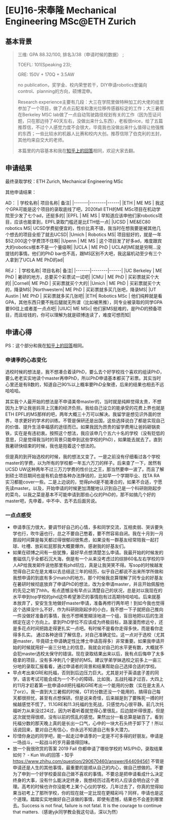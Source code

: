 # \[EU\]16-宋奉隆 Mechanical Engineering MSc@ETH Zurich

## 基本背景

> 三维: GPA 88.32/100, 排名3/38（申请时候的数据） ;
>
> TOEFL: 101\(Speaking 23\);
>
> GRE: 150V + 170Q + 3.5AW
>
> no publication，奖学金、校内荣誉若干，DIY申请robotics里偏向control、planning的方向，硕博混申。
>
> Research experience主要有几段：大三在学院里做特种加工的大佬的组里参加了一个项目，做了点点云配准和激光位移传感器标定的工作；大三暑假在Berkeley MSC lab做了一点自动驾驶路径规划有关的工作（因为签证问题，只在那边待了40天左右，没做出来什么东西），老板很nice，给了五篇推荐信，不过个人感觉力度不会很大，毕竟我也没做出来什么值得让他强推的东西；一些比较水的机器人比赛和校内大创。推荐信除了伯克利的五封，其他均来自交大的老师。
>
> 本篇里的内容基本和我在[知乎上的回答](https://www.zhihu.com/question/318624725/answer/1122166641)相同，欢迎大家去翻。
## 申请结果

最终录取学校：ETH Zurich, Mechanical Engineering MSc

其他申请结果：

AD：
| 学校名称| 项目名称| 备注|
|-------|--------|------|
|ETH | ME MS | 我这个GPA可能是这个项目的录取底线了吧，2020fall ETH的ME MSc项目在机动学院至少发了七个ad，还挺多的|
|EPFL | ME MS | 早知道应该申他们家robotics项目，应该也能拿到，EPFL录取门槛还是比ETH低一点|
|UCSD | ME&EC80 robotics MS| UCSD学费挺便宜的，性价比真不错，我当时在想我要是被其他几个想去的项目全拒了就去UCSD|
|Umich | Robotics MS| 项目挺好的，就是一年$52,000这个学费顶不住啊|
|Upenn | ME MS | 这个项目发了好多ad，难度跟宾大的robotics根本不是一个量级啊|
|UCLA | ME PhD | UCLA的ME就是穷啊...没提钱的事情。他们的PhD bar也不高，跟MS区别不大吧，我这届机动至少有三个人拿到了UCLA ME PhD的ad|

REJ：
| 学校名称| 项目名称| 备注|
|-------|--------|------|
|UC Berkeley | ME PhD | 暑研的地方，总要买个彩票试一试吧|
|CMU | ME PhD | 买彩票就买个大的|
|Cornell| ME PhD | 买彩票就买个大的|
|Umich | ME PhD | 买彩票就买个大的，降录MS|
|Northwestern| ME PhD | 买彩票就多买几张吧，降录MS|
|UT Austin | ME PhD | 买彩票就多买几张吧|
|ETH| Robotics MSc | 他们纯粹就是看GPA，其他东西只要不拖后腿就无所谓（比如被黑推），同专业被录取的同学GPA要90往上或者差一点点吧|
|UIUC| ME MSc| 他们家MS挺难的，是PhD的预备项目，而且给钱的，你可以理解为就是硕博连读了，难度可想而知|


## 申请心得

PS：这个部分和我在[知乎上的回答](https://www.zhihu.com/question/318624725/answer/1122166641)相同。

### 申请季的心态变化

选校时候的想法是，我不想凑合着读PhD，要么去个好学校找个喜欢的组读PhD，要么老老实实地读个master再申PhD，所以PhD申请基本都买了彩票。其实当时心里还是有B数的，知道自己90%以上概率要PhD全聚德，后来的结果也相去不远哈哈哈。

其实我个人最开始的想法是不申请美帝master的，当时就是纯粹觉得太贵，不想因为上学让我爸妈背上沉重的经济负担。我给自己设立的能承受的花费上界也就是ETH EPFL的MS那样的吧，两年大概三十万可以解决。我留学是想见识外面的世界，寻求更好的学术的训练。不管是保研还是出国，这些选择说白了都是实现自己的价值、提升生活幸福感的途径而已。如果我因为昂贵的留学费用让爸妈砸锅卖铁，实在是有违初衷。按照这个想法，我应该申几个五六十名的学校（没有贬低的意思，只是觉得我当时的背景只能申到这些学校的PhD），如果能去就去了。直到我暑研快结束的时候，我也是抱着这个想法的。

但是真的到开始选校的时候，我的想法又变了。一是之前没有仔细看过各个学校master的学费，以为所有的学校都一年五六万刀的样子。后来查了一下，居然有UCSD UW这种两年不过三万刀学费的性价比之王，那当然要申一波了。而且了解到硕士项目期间也是有机会想各种办法挣钱的，比如早一个学期毕业、找TA RA 实习都能cover一些。二是上边说的，觉得phd是不能凑合的，如果不合适，宁愿先读master。以及，开始申请的时候更加清醒地认识到自己是一个科研刚刚起步的菜鸟，以我之菜是基本不可能申请到那些心仪的PhD的，那不如搞几个好的master吧，先申着，中不中、去不去后面另说。

### 一点点感受
* 申请季压力很大，要调节好自己的心情，多和同学交流，互相卖弱、哭诉要失学也行，吹牛逼也行，总之不要自己憋着，要不然容易自闭。我在十月到一月那段时间算是每天都过得很郁闷很焦虑，如果没有一群基友经常陪我一起打球、吐槽、放彩虹屁那我大概要爆炸。感谢我的好基友们。
* 如果在硕博之间有一些犹豫，最好早点想清楚怎么申请。我最开始的时候发的套磁信几乎全都石沉大海，倒是有一个从来没考虑过的综排60名左右学校的华人AP给我发邮件说他那里有phd坑位，真是让我哭笑不得。写sop的时候越发觉得自己实在是太难以去总结这三年的经历，似乎自己都说不出来所学所做和我想申请的到底有多少match的地方。那个时候我总算理解了同专业的好基友在暑研时候彻底放弃了申请PhD的想法，改为全申请master，并且开始佩服他的先见之明了hhh。有点遗憾没有早点认清楚自己的状况，总是对以我现在的水平申到top学校的phd这件希望渺茫的事情抱有过高期待哈哈哈。后来就基本放弃了，安安生生地做好master申请，准备再修行两年吧！到如今我也觉得这个选择没什么不好，作为科研刚刚起步的小白，我不想一下子就把自己推向一件没做好准备的事情，我也不想稀里糊涂地进一个组，盲目地把以后的生涯绑定在这个方向上。拿到PhD学位不应该成为终极目标，路漫漫而修远兮，还是多花点时间把路走得更扎实一点吧。有时候不是看你走得多快，而是看你走得多扎实。
通过各种途径了解信息，对自己准确定位。这一点对于选校（尤其是master，毕竟硕士申请确定性比博士申请高得多）非常重要。如果我申请开始的时候就用好一亩三分地上的信息，我就会对自己的水平更有数，大概就不会犯master选校太保守的错误。现在录取结果出来以后，我有点后悔申了太多稳拿的项目，没有多冲刺几个更好的MS。建议学弟学妹选校之前多上一亩三分地的录取汇报看看，通过申请者的背景和结果帮助自己选择合适的学校。
* 早点考出来GRE和托福，否则到后边压力巨大。尤其是对于英语底子差的同学，语言考试可能会成为一个不小的障碍。比如我，五战托福才过百，大四上的11月才赶着第一批申请ddl把托福和GRE考出一个能用的分数（实在是太丢人了orz）。我一直到大三暑假的时候，GT的分数还没一个能用的，搞得自己每天都很担忧，甚至有点想保研。但是说来奇怪，后来越是到了要殊死一搏的时候越感觉不慌了，11.1GRE和11.3托福的生死战，只感觉内心很平静。前几次托福听力从来没过24过，因为听着听着就觉得心里很乱，后边就听得很差。但是这次就觉得很顺，没有以前的慌乱的感觉。果然出分一看总算是破百了。看到托福分数的那天晚上真的是长出一口气，心中的一块大石头终于卸下了！所以话说回来，要对自己有信心，你永远不知道自己有多大潜力。
* 珍惜你身边的同学吧，能一起走过申请季的一定是不可多得的好朋友。申请是一场战斗，一起战斗的岁月最值得回味。
* 放一个我很欣赏的答案 2019 Fall 你都申请了哪些学校的 MS/PhD，录取结果如何？ - Kun Wu的回答 - 知乎 https://www.zhihu.com/question/290670460/answer/644094561 不管是申请还是人生的其他事情，最重要的是顺从自己的内心，做自己想做的。不要为了申到一个好学校委屈自己做不喜欢的事情。不要总是把申请看成什么决定终身的大事，没有什么能决定终身，我想经历过高考的人应该会明白这个道理。高考的时候也许你没能考上某个心仪的学校，几年过去了，你真的觉得如果当初考上了那所学校，你的现在就一定比现在更精彩吗？同样，申请也是这个道理。踏踏实实地做好自己该做的事情，即使有遗憾，结果也不会差到哪里去。Success is not final, failure is not fatal. It is the courage to continue that matters.（感谢yjk同学教会我这句话，深以为然）
